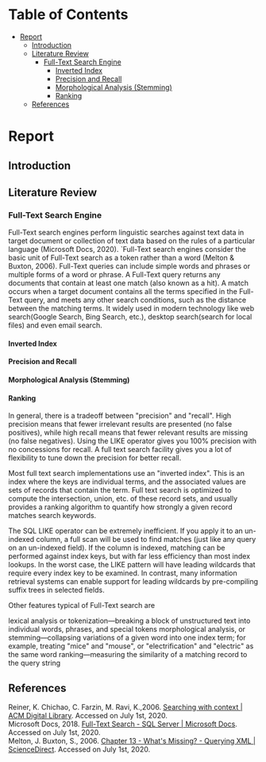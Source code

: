 ﻿# Table of Contents <!-- omit in toc -->
- [Report](#report)
  - [Introduction](#introduction)
  - [Literature Review](#literature-review)
    - [Full-Text Search Engine](#full-text-search-engine)
      - [Inverted Index](#inverted-index)
      - [Precision and Recall](#precision-and-recall)
      - [Morphological Analysis (Stemming)](#morphological-analysis-stemming)
      - [Ranking](#ranking)
  - [References](#references)

# Report
## Introduction
## Literature Review
### Full-Text Search Engine
Full-Text search engines perform linguistic searches against text data in target document or collection of text data based on the rules of a particular language (Microsoft Docs, 2020). `Full-Text search engines consider the basic unit of Full-Text search as a token rather than a word (Melton & Buxton, 2006). Full-Text queries can include simple words and phrases or multiple forms of a word or phrase. A Full-Text query returns any documents that contain at least one match (also known as a hit). A match occurs when a target document contains all the terms specified in the Full-Text query, and meets any other search conditions, such as the distance between the matching terms. It widely used in modern technology like web search(Google Search, Bing Search, etc.), desktop search(search for local files) and even email search.
#### Inverted Index
#### Precision and Recall
#### Morphological Analysis (Stemming)
#### Ranking





In general, there is a tradeoff between "precision" and "recall". High precision means that fewer irrelevant results are presented (no false positives), while high recall means that fewer relevant results are missing (no false negatives). Using the LIKE operator gives you 100% precision with no concessions for recall. A full text search facility gives you a lot of flexibility to tune down the precision for better recall.

Most full text search implementations use an "inverted index". This is an index where the keys are individual terms, and the associated values are sets of records that contain the term. Full text search is optimized to compute the intersection, union, etc. of these record sets, and usually provides a ranking algorithm to quantify how strongly a given record matches search keywords.

The SQL LIKE operator can be extremely inefficient. If you apply it to an un-indexed column, a full scan will be used to find matches (just like any query on an un-indexed field). If the column is indexed, matching can be performed against index keys, but with far less efficiency than most index lookups. In the worst case, the LIKE pattern will have leading wildcards that require every index key to be examined. In contrast, many information retrieval systems can enable support for leading wildcards by pre-compiling suffix trees in selected fields.

Other features typical of Full-Text search are

lexical analysis or tokenization—breaking a block of unstructured text into individual words, phrases, and special tokens
morphological analysis, or stemming—collapsing variations of a given word into one index term; for example, treating "mice" and "mouse", or "electrification" and "electric" as the same word
ranking—measuring the similarity of a matching record to the query string
## References

Reiner, K. Chichao, C. Farzin, M. Ravi, K.,2006. [Searching with context | ACM Digital Library](https://dl.acm.org/doi/abs/10.1145/1135777.1135847). Accessed on July 1st, 2020. <br/>
Microsoft Docs, 2018. [Full-Text Search - SQL Server | Microsoft Docs](https://docs.microsoft.com/en-us/sql/relational-databases/search/full-text-search?view=sql-server-ver15). Accessed on July 1st, 2020.<br/>
Melton, J. Buxton, S., 2006. [Chapter 13 - What's Missing? - Querying XML | ScienceDirect](https://doi.org/10.1016/B978-155860711-8/50014-9). Accessed on July 1st, 2020.<br/>